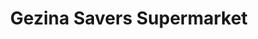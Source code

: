 ---
title: "Gezina Savers Supermarket"
url: /pretoria/gezina-savers-supermarket/
shop: Lebensmittel
---
